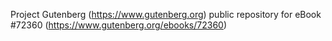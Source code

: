 Project Gutenberg (https://www.gutenberg.org) public repository
for eBook #72360 (https://www.gutenberg.org/ebooks/72360)
